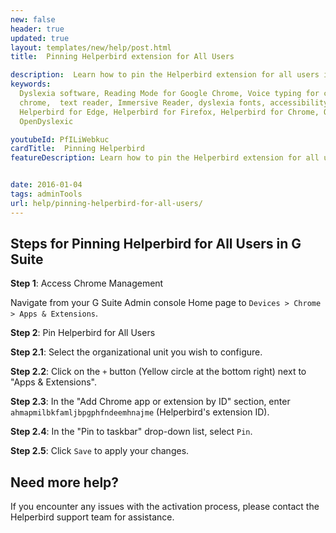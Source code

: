 ```yaml
---
new: false
header: true
updated: true
layout: templates/new/help/post.html
title:  Pinning Helperbird extension for All Users

description:  Learn how to pin the Helperbird extension for all users in your organization. This guide provides step-by-step instructions to ensure Helperbird is always at hand for your users.
keywords:
  Dyslexia software, Reading Mode for Google Chrome, Voice typing for chrome, Text to speech for
  chrome,  text reader, Immersive Reader, dyslexia fonts, accessibility software, dyslexia software,
  Helperbird for Edge, Helperbird for Firefox, Helperbird for Chrome, Opendyslexic for Chrome,
  OpenDyslexic

youtubeId: PfILiWebkuc
cardTitle:  Pinning Helperbird
featureDescription: Learn how to pin the Helperbird extension for all users in your organization. This guide provides step-by-step instructions to ensure Helperbird is always at hand for your users.


date: 2016-01-04
tags: adminTools
url: help/pinning-helperbird-for-all-users/
---
```


## Steps for Pinning Helperbird for All Users in G Suite

**Step 1**: Access Chrome Management

Navigate from your G Suite Admin console Home page to `Devices > Chrome > Apps & Extensions`.

**Step 2**: Pin Helperbird for All Users

**Step 2.1**: Select the organizational unit you wish to configure.

**Step 2.2**: Click on the `+` button (Yellow circle at the bottom right) next to "Apps & Extensions".

**Step 2.3**: In the "Add Chrome app or extension by ID" section, enter `ahmapmilbkfamljbpgphfndeemhnajme` (Helperbird's extension ID).

**Step 2.4**: In the "Pin to taskbar" drop-down list, select `Pin`.

**Step 2.5**: Click `Save` to apply your changes.

## Need more help?

If you encounter any issues with the activation process, please contact the Helperbird support team for assistance.



